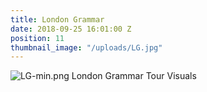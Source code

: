 ```yaml
---
title: London Grammar
date: 2018-09-25 16:01:00 Z
position: 11
thumbnail_image: "/uploads/LG.jpg"
---
```


![LG-min.png](/uploads/LG-min.png)
London Grammar Tour Visuals